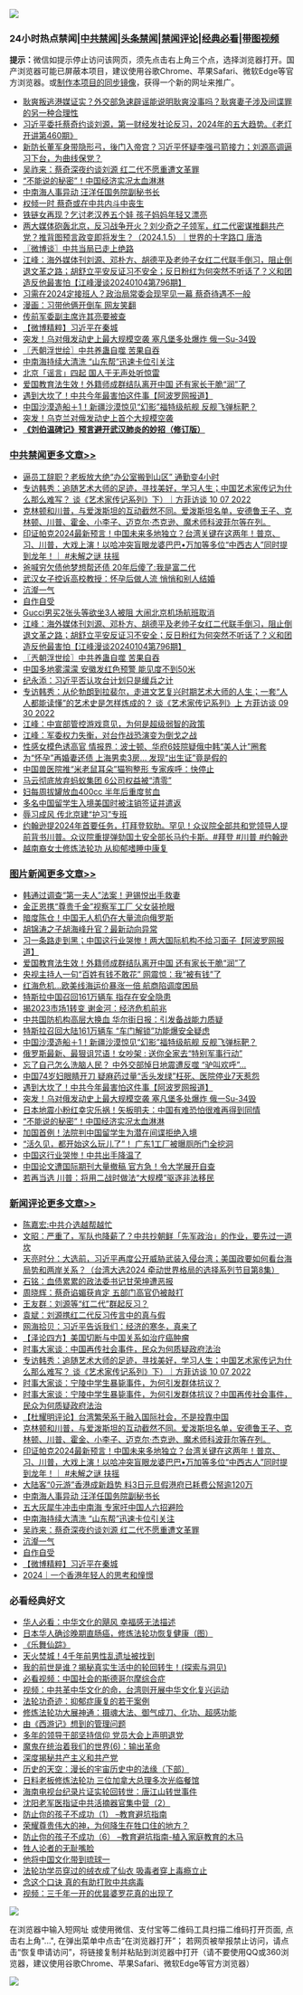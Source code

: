 ![](https://raw.githubusercontent.com/jsvpn/jsproxy/dev/64photo/fqnews-qr.jpg)

<div id="tt">
<h3>24小时热点禁闻|<a href="#%E4%B8%AD%E5%85%B1%E7%A6%81%E9%97%BB%E6%9B%B4%E5%A4%9A%E6%96%87%E7%AB%A0">中共禁闻</a>|<a href="#%E5%9B%BE%E7%89%87%E6%96%B0%E9%97%BB%E6%9B%B4%E5%A4%9A%E6%96%87%E7%AB%A0">头条禁闻</a>|<a href="#%E6%96%B0%E9%97%BB%E8%AF%84%E8%AE%BA%E6%9B%B4%E5%A4%9A%E6%96%87%E7%AB%A0">禁闻评论|<a href="#%E5%BF%85%E7%9C%8B%E7%BB%8F%E5%85%B8%E5%A5%BD%E6%96%87">经典必看</a>|<a href="https://fan1.xyz/3" target="_blank">带图视频</a></h3>
<div><b>提示：</b>微信如提示停止访问该网页，须先点击右上角三个点，选择浏览器打开。国产浏览器可能已屏蔽本项目，建议使用谷歌Chrome、苹果Safari、微软Edge等官方浏览器。或<a href="%E5%88%B6%E4%BD%9Cgit%E7%A6%81%E9%97%BB%E9%95%9C%E5%83%8F.md">制作本项目的同步镜像</a>，获得一个新的网址来推广。</div>
<ul>

<li><a href="/sohnews/20240105/1983541.md">耿爽叛逃港媒证实？外交部急速辟谣能说明耿爽没事吗？耿爽妻子涉及间谍罪的另一种合理性</a></li>
<li><a href="/sohnews/20240105/1983635.md">习近平委托蔡奇约谈刘源，第一财经发社论反习，2024年的五大趋势。《老灯开讲第460期》</a></li>
<li><a href="/comments/20240105/1983555.md">新防长董军身带隐形弓，後门入帝宫？习近平怀疑李强弓箭接力；刘源高调逼习下台，为曲线保党？</a></li>
<li><a href="/comments/20240105/1983745.md">吴祚来：蔡奇深夜约谈刘源 红二代不愿重遭文革罪</a></li>
<li><a href="/topimagenews/20240105/1983618.md">“不能说的秘密”！中国经济实况太血淋淋</a></li>
<li><a href="/comments/20240105/1983787.md">中南海人事异动 汪洋任国务院副秘书长</a></li>
<li><a href="/ccpdope/20240105/1983649.md">权倾一时 蔡奇或在中共内斗中丧生</a></li>
<li><a href="/cnnews/20240105/1983540.md">铁链女再现？乞讨老汉养五个娃 孩子妈妈年轻又漂亮</a></li>
<li><a href="/sohnews/20240105/1983770.md">两大媒体砲轰北京，反习战争开火？刘少奇之子领军，红二代密谋推翻共产党？推背图预言政变即将发生？（2024.1.5）｜世界的十字路口 唐浩</a></li>
<li><a href="/ssgc/20240105/1983517.md">〖微博谈〗中共当局已走上绝路</a></li>
<li><a href="/cbnews/20240105/1983666.md">江峰：海外媒体刊刘源、邓朴方、胡德平及老帅子女红二代联手倒习，阻止倒退文革之路；胡舒立平安反证习不安全；反日粉红为何突然不听话了？义和团造反他最害怕【江峰漫谈20240104第796期】</a></li>
<li><a href="/baitai/20240105/1983814.md">习需在2024定接班人？政治局常委会现罕见一幕 蔡奇待遇不一般</a></li>
<li><a href="/ccpdope/20240105/1983726.md">漫画：习带他俩开倒车 网友笑翻</a></li>
<li><a href="/ssgc/20240105/1983817.md">传前军委副主席许其亮要被查</a></li>
<li><a href="/comments/20240105/1983639.md">【微博精粹】习近平在秦城</a></li>
<li><a href="/topimagenews/20240105/1983716.md">突发！乌对俄发动史上最大规模空袭 塞凡堡多处爆炸 俄一Su-34毁</a></li>
<li><a href="/cbnews/20240105/1983657.md">〖兲朝浮世绘〗中共养蛊自噬 苦果自吞</a></li>
<li><a href="/comments/20240105/1983784.md">中南海持续大清洗 “山东帮”迅速卡位引关注</a></li>
<li><a href="/ccpdope/20240105/1983645.md">北京「谣言」四起 国人于无声处听惊雷</a></li>
<li><a href="/topimagenews/20240106/1983909.md">爱国教育法生效！外籍师成群结队离开中国 还有家长干脆“润”了</a></li>
<li><a href="/topimagenews/20240105/1983723.md">遇到大坎了！中共今年最害怕这件事【阿波罗网报道】</a></li>
<li><a href="/topimagenews/20240105/1983763.md">中国沙漠造船＋1！新疆沙漠惊见“幻影”福特级航舰 反舰飞弹标靶？</a></li>
<li><a href="/cnnews/20240105/1983594.md">突发！乌克兰对俄发动史上首个大规模空袭</a></li>
<li><b><a href="/comments/20200207/1272816.md" target="_blank">《刘伯温碑记》预言避开武汉肺炎的妙招（修订版）</a></b></li>
</ul>
</div>

<div class="catlist">
<h3><a href="/cbnews/" target="_blank">中共禁闻</a><span><a href="/cbnews/" target="_blank" rel="nofollow">更多文章>></a></span></h3>
<ul>
<li><a href="/cbnews/20240106/1983875.md" target="_blank">逼员工辞职？老板放大绝“办公室搬到山区” 通勤变4小时</a></li>
<li><a href="/comments/20240105/1983863.md" target="_blank">专访韩秀：追随艺术大师的足迹，寻找美好，学习人生；中国艺术家传记为什么那么难写？  谈《艺术家传记系列》下）｜方菲访谈 10 07 2022</a></li>
<li><a href="/comments/20240105/1983793.md" target="_blank">克林顿和川普，与爱泼斯坦的互动截然不同。爱泼斯坦名单，安德鲁王子、克林顿、川普、霍金、小李子、迈克尔·杰克逊、魔术师科波菲尔等在列。</a></li>
<li><a href="/comments/20240105/1983792.md" target="_blank">印证帕克2024最新预言！中国未来多地独立？台湾关键在这两年！普京、习、川普，大戏上演！以哈冲突盲眼龙婆巴巴•万加等多位“中西古人”同时提到龙年！｜ #未解之谜 扶摇</a></li>
<li><a href="/cbnews/20240105/1983693.md" target="_blank">爸喊穷欠债他梦想帮还债 20年后傻了:我是富二代</a></li>
<li><a href="/cbnews/20240105/1983692.md" target="_blank">武汉女子控诉高校教授：怀孕后做人流 悄悄和别人结婚</a></li>
<li><a href="/comments/20240105/1983684.md" target="_blank">沆瀣一气</a></li>
<li><a href="/comments/20240105/1983683.md" target="_blank">自作自受</a></li>
<li><a href="/cbnews/20240105/1983667.md" target="_blank">Gucci男买2张头等欲坐3人被阻 大闹北京机场航班取消</a></li>
<li><a href="/cbnews/20240105/1983666.md" target="_blank">江峰：海外媒体刊刘源、邓朴方、胡德平及老帅子女红二代联手倒习，阻止倒退文革之路；胡舒立平安反证习不安全；反日粉红为何突然不听话了？义和团造反他最害怕【江峰漫谈20240104第796期】</a></li>
<li><a href="/cbnews/20240105/1983657.md" target="_blank">〖兲朝浮世绘〗中共养蛊自噬 苦果自吞</a></li>
<li><a href="/cbnews/20240105/1983619.md" target="_blank">中国多地雾濛濛 安徽发红色预警 能见度不到50米</a></li>
<li><a href="/cbnews/20240105/1983581.md" target="_blank">纪永添：习近平否认攻台计划只是缓兵之计</a></li>
<li><a href="/comments/20240105/1983548.md" target="_blank">专访韩秀：从伦勃朗到拉裴尔，走进文艺复兴时期艺术大师的人生；一套“人人都能读懂”的艺术史是怎样炼成的？   谈《艺术家传记系列》上  方菲访谈 09 30 2022</a></li>
<li><a href="/cbnews/20240105/1983503.md" target="_blank">江峰：中宣部管控游戏意见，为何是超级弱智的政策</a></li>
<li><a href="/cbnews/20240105/1983489.md" target="_blank">江峰：军委权力失衡，对台作战恐演变为倒戈之战</a></li>
<li><a href="/cbnews/20240105/1983413.md" target="_blank">性感女模色诱高官 情报界：波士顿、华府6妓院疑俄中韩“美人计”圈套</a></li>
<li><a href="/cbnews/20240105/1983412.md" target="_blank">为“怀孕”再婚妻还债 上海男卖3房… 发现“出生证”竟是假的</a></li>
<li><a href="/cbnews/20240105/1983403.md" target="_blank">中国兽医院推“米老鼠耳朵”猫狗整形 专家疾呼：快停止</a></li>
<li><a href="/cbnews/20240105/1983399.md" target="_blank">马云彻底放弃蚂蚁集团 6公司权益被“清零”</a></li>
<li><a href="/cbnews/20240104/1983390.md" target="_blank">妇每周拔罐放血400cc 半年后重度贫血</a></li>
<li><a href="/cbnews/20240104/1983385.md" target="_blank">多名中国留学生入境美国时被注销签证并遣返</a></li>
<li><a href="/cbnews/20240104/1983349.md" target="_blank">辱习成风 传北京建“护习”专班</a></li>
<li><a href="/comments/20240104/1983318.md" target="_blank">约翰逊提2024年首要任务，打拜登软肋。罕见！众议院全部共和党领导人提前背书川普。众议院重提弹劾国土安全部长马约卡斯。#拜登 #川普 #约翰逊</a></li>
<li><a href="/cbnews/20240104/1983300.md" target="_blank">越南裔女士修炼法轮功 从抑郁嗜睡中康复</a></li>

</ul>
</div>
<div class="catlist">
<h3><a href="/topimagenews/" target="_blank">图片新闻</a><span><a href="/topimagenews/" target="_blank" rel="nofollow">更多文章>></a></span></h3>
<ul>
<li><a href="/topimagenews/20240106/1983994.md" target="_blank">韩通过调查“第一夫人”法案！尹锡悦出手救妻</a></li>
<li><a href="/topimagenews/20240106/1983993.md" target="_blank">金正恩携“尊贵千金”视察军工厂 父女装抢眼</a></li>
<li><a href="/topimagenews/20240106/1983992.md" target="_blank">暗度陈仓！中国无人机仍在大量流向俄罗斯</a></li>
<li><a href="/topimagenews/20240106/1983984.md" target="_blank">胡锦涛之子胡海峰升官？最新动向异常</a></li>
<li><a href="/topimagenews/20240106/1983978.md" target="_blank">习一条路走到黑；中国这行业哭惨！两大国际机构不给习面子【阿波罗网报道】</a></li>
<li><a href="/topimagenews/20240106/1983909.md" target="_blank">爱国教育法生效！外籍师成群结队离开中国 还有家长干脆“润”了</a></li>
<li><a href="/topimagenews/20240106/1983891.md" target="_blank">央视主持人一句“百姓有钱不敢花” 网震惊：我“被有钱”了</a></li>
<li><a href="/topimagenews/20240106/1983890.md" target="_blank">红海危机…欧美线海运价暴涨一倍 航商陷调度困局</a></li>
<li><a href="/topimagenews/20240106/1983874.md" target="_blank">特斯拉中国召回161万辆车 指存在安全隐患</a></li>
<li><a href="/topimagenews/20240106/1983873.md" target="_blank">揭2023市场1转变 谢金河：经济危机前兆</a></li>
<li><a href="/topimagenews/20240106/1983872.md" target="_blank">中共国防机构高层大换血 华尔街日报：引发备战能力质疑</a></li>
<li><a href="/topimagenews/20240105/1983854.md" target="_blank">特斯拉召回大陆161万辆车 “车门解锁”功能爆安全疑虑</a></li>
<li><a href="/topimagenews/20240105/1983763.md" target="_blank">中国沙漠造船＋1！新疆沙漠惊见“幻影”福特级航舰 反舰飞弹标靶？</a></li>
<li><a href="/topimagenews/20240105/1983762.md" target="_blank">俄罗斯最新、最狠诅咒语！女吵架 : 送你全家去“特别军事行动”</a></li>
<li><a href="/topimagenews/20240105/1983754.md" target="_blank">忘了自己怎么洗脑人民？ 中外交部悼日地震遭反噬 “驴叫欢呼”&#8230;</a></li>
<li><a href="/topimagenews/20240105/1983738.md" target="_blank">中国74岁妇眼睛开刀 疑麻药过量“舌头发绿”枉死、医院停业7天惹怨</a></li>
<li><a href="/topimagenews/20240105/1983723.md" target="_blank">遇到大坎了！中共今年最害怕这件事【阿波罗网报道】</a></li>
<li><a href="/topimagenews/20240105/1983716.md" target="_blank">突发！乌对俄发动史上最大规模空袭 塞凡堡多处爆炸 俄一Su-34毁</a></li>
<li><a href="/topimagenews/20240105/1983709.md" target="_blank">日本地震小粉红幸灾乐祸！矢板明夫：中国有难恐怕很难再得到同情</a></li>
<li><a href="/topimagenews/20240105/1983618.md" target="_blank">“不能说的秘密”！中国经济实况太血淋淋</a></li>
<li><a href="/topimagenews/20240105/1983580.md" target="_blank">加国首例！法院判中国留学生为潜在间谍拒绝入境</a></li>
<li><a href="/topimagenews/20240105/1983560.md" target="_blank">“活久见，都开始这么玩儿了”！ 广东1工厂被曝厕所门全挖洞</a></li>
<li><a href="/topimagenews/20240105/1983559.md" target="_blank">中国这行业哭惨！中共出手降温了</a></li>
<li><a href="/topimagenews/20240105/1983424.md" target="_blank">中国论文遭国际期刊大量撤稿 官方急！令大学展开自查</a></li>
<li><a href="/topimagenews/20240105/1983411.md" target="_blank">若再当选 川普：将用二战时做法“大规模”驱逐非法移民</a></li>

</ul>
</div>
<div class="catlist">
<h3><a href="/comments/" target="_blank">新闻评论</a><span><a href="/comments/" target="_blank" rel="nofollow">更多文章>></a></span></h3>
<ul>
<li><a href="/comments/20240106/1983985.md" target="_blank">陈嘉宏:中共介选越帮越忙</a></li>
<li><a href="/comments/20240106/1983983.md" target="_blank">文昭：严重了，军队也降薪了？中共抄朝鲜「先军政治」的作业，要先过一道坎</a></li>
<li><a href="/comments/20240106/1983977.md" target="_blank">天亮时分：大选前，习近平再度公开威胁武装入侵台湾；美国政要如何看台海局势和两岸关系？（台湾大选2024 牵动世界格局的选择系列节目第8集）</a></li>
<li><a href="/comments/20240106/1983967.md" target="_blank">石铭：血债累累的政法委书记甘荣坤遭恶报</a></li>
<li><a href="/comments/20240106/1983966.md" target="_blank">周晓辉：蔡奇谄媚获肯定 五部门高官仍被敲打</a></li>
<li><a href="/comments/20240106/1983965.md" target="_blank">王友群：刘源等“红二代”群起反习？</a></li>
<li><a href="/comments/20240106/1983964.md" target="_blank">袁斌：刘源携红二代反习传言中的真与假</a></li>
<li><a href="/comments/20240106/1983963.md" target="_blank">网海拾贝：习近平告诉我们：经济的寒冬，真来了</a></li>
<li><a href="/comments/20240106/1983882.md" target="_blank">【泽论四方】美国切断与中国关系如治疗癌肿瘤</a></li>
<li><a href="/comments/20240106/1983868.md" target="_blank">时事大家谈：中国再传社会事件，民众为何质疑政府法治</a></li>
<li><a href="/comments/20240105/1983863.md" target="_blank">专访韩秀：追随艺术大师的足迹，寻找美好，学习人生；中国艺术家传记为什么那么难写？  谈《艺术家传记系列》下）｜方菲访谈 10 07 2022</a></li>
<li><a href="/comments/20240105/1983861.md" target="_blank">时事大家谈：宁陵中学生暴毙事件，为何引发群体抗议？</a></li>
<li><a href="/comments/20240105/1983851.md" target="_blank">时事大家谈：宁陵中学生暴毙事件，为何引发群体抗议？中国再传社会事件，民众为何质疑政府法治</a></li>
<li><a href="/comments/20240105/1983849.md" target="_blank">【杜耀明评论】台湾繁荣系于融入国际社会，不是投靠中国</a></li>
<li><a href="/comments/20240105/1983793.md" target="_blank">克林顿和川普，与爱泼斯坦的互动截然不同。爱泼斯坦名单，安德鲁王子、克林顿、川普、霍金、小李子、迈克尔·杰克逊、魔术师科波菲尔等在列。</a></li>
<li><a href="/comments/20240105/1983792.md" target="_blank">印证帕克2024最新预言！中国未来多地独立？台湾关键在这两年！普京、习、川普，大戏上演！以哈冲突盲眼龙婆巴巴•万加等多位“中西古人”同时提到龙年！｜ #未解之谜 扶摇</a></li>
<li><a href="/comments/20240105/1983788.md" target="_blank">大陆客“0元游”香港成新趋势 料3日元旦假港府已耗费公帑逾120万</a></li>
<li><a href="/comments/20240105/1983787.md" target="_blank">中南海人事异动 汪洋任国务院副秘书长</a></li>
<li><a href="/comments/20240105/1983786.md" target="_blank">五大灰犀牛冲击中南海 专家吁中国人六招避险</a></li>
<li><a href="/comments/20240105/1983784.md" target="_blank">中南海持续大清洗 “山东帮”迅速卡位引关注</a></li>
<li><a href="/comments/20240105/1983745.md" target="_blank">吴祚来：蔡奇深夜约谈刘源 红二代不愿重遭文革罪</a></li>
<li><a href="/comments/20240105/1983684.md" target="_blank">沆瀣一气</a></li>
<li><a href="/comments/20240105/1983683.md" target="_blank">自作自受</a></li>
<li><a href="/comments/20240105/1983639.md" target="_blank">【微博精粹】习近平在秦城</a></li>
<li><a href="/comments/20240105/1983621.md" target="_blank">2024｜一个香港年轻人的思考和憧憬</a></li>

</ul>
</div>

<div class="catlist">
<h3>必看经典好文</h3>
<ul>
<li><a href="/comments/20220220/1694796.md" target="_blank">华人必看：中华文化的飓风 幸福感无法描述</a></li>
<li><a href="/comments/20231212/1972297.md" target="_blank">日本华人确诊晚期直肠癌，修炼法轮功恢复健康（图）</a></li>
<li><a href="/comments/20200527/783191.md" target="_blank">《乐舞仙踪》</a></li>
<li><a href="/ccpdope/20181219/1049286.md" target="_blank">天火焚城！4千年前男性乱遗址被找到</a></li>
<li><a href="/comments/20200715/1359453.md" target="_blank">我的前世是谁？揭秘真实生活中的轮回转生！(探索与洞见)</a></li>
<li><a href="/comments/20200806/1375443.md" target="_blank">必看视频：中国社会的斯德哥尔摩综合症</a></li>
<li><a href="/comments/20220119/1681422.md" target="_blank">视频：中共革中华文化的命，台湾则开展中华文化复兴运动</a></li>
<li><a href="/cbnews/20220708/1755180.md" target="_blank">法轮功奇迹：抑郁症康复的若干案例</a></li>
<li><a href="/comments/20191203/1234383.md" target="_blank">修炼法轮功大展神通：摄魂大法、御气成刀、化功、超感功能</a></li>
<li><a href="/cbnews/20211017/1639767.md" target="_blank">由《西游记》想到的管理问题</a></li>
<li><a href="/comments/20210307/1500218.md" target="_blank">多年的领导干部坚持信仰 党员大会上声明退党</a></li>
<li><a href="/topimagenews/20180524/947358.md" target="_blank">魔鬼在统治着我们的世界(6)：输出革命</a></li>
<li><a href="/cbnews/20210731/1597512.md" target="_blank">深度揭秘共产主义和共产党</a></li>
<li><a href="/tculture/20121025/73066.md" target="_blank">历史的天空：漫长的宇宙历史中的法缘（下部）</a></li>
<li><a href="/comments/20200531/1337359.md" target="_blank">日料老板修炼法轮功 三位加拿大总理多次光临餐馆</a></li>
<li><a href="/aomi/life/20150328/379826.md" target="_blank">海南电视台纪录片证实轮回转世：唐江山转世事件</a></li>
<li><a href="/comments/20221222/1826761.md" target="_blank">沈阳老军医指证中共活摘器官集中营（2）</a></li>
<li><a href="/lifebaike/20230916/1934424.md" target="_blank">防止你的孩子不成功（1） &#8211;教育避坑指南</a></li>
<li><a href="/comments/20200618/1346830.md" target="_blank">荣耀尊贵伟大的神，为何降生在牲口住的地方？</a></li>
<li><a href="/comments/20230921/1905929.md" target="_blank">防止你的孩子不成功（6） &#8211;教育避坑指南-植入家庭教育的木马</a></li>
<li><a href="/comments/20200606/783250.md" target="_blank">牲人论者的无耻嘴脸</a></li>
<li><a href="/bannedvideo/20220425/1724098.md" target="_blank">他将中国文化带到琉球一</a></li>
<li><a href="/comments/20210317/1506773.md" target="_blank">法轮功学员穿过的绒衣成了仙衣 吸毒者穿上毒瘾立止</a></li>
<li><a href="/comments/20200707/1357090.md" target="_blank">念这个口诀 真的有助打败中共病毒</a></li>
<li><a href="/aomi/qiwen/20151223/484507.md" target="_blank">视频：三千年一开的优昙婆罗花真的出现了</a></li>

</ul>
</div>

![](https://raw.githubusercontent.com/jsvpn/jsproxy/dev/64photo/fqnews-qr.jpg)

在浏览器中输入短网址 或使用微信、支付宝等二维码工具扫描二维码打开页面, 点击右上角"...", 在弹出菜单中点击“在浏览器打开”； 若网页被举报禁止访问，请点击“恢复申请访问”，将链接复制并粘贴到浏览器中打开（请不要使用QQ或360浏览器，建议使用谷歌Chrome、苹果Safari、微软Edge等官方浏览器）

![](https://raw.githubusercontent.com/jsvpn/jsproxy/dev/64photo/wx.jpg)